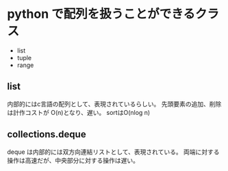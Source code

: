 # python で配列を扱うことができるクラス
- list 
- tuple
- range

## list
内部的にはc言語の配列として、表現されているらしい。
先頭要素の追加、削除は計作コストが O(n)となり、遅い。
sortはO(nlog n)

## collections.deque
deque は内部的には双方向連結リストとして、表現されている。
両端に対する操作は高速だが、中央部分に対する操作は遅い。